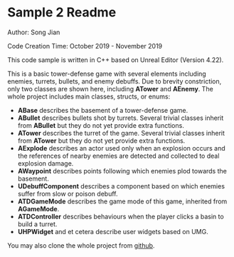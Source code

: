 # Sample 2 Readme

Author: Song Jian

Code Creation Time: October 2019 - November 2019

This code sample is written in C++ based on Unreal Editor (Version 4.22).

This is a basic tower-defense game with several elements including enemies, turrets, bullets, and enemy debuffs. Due to brevity constriction, only two classes are shown here, including **ATower** and **AEnemy**.
The whole project includes main classes, structs, or enums:

- **ABase** describes the basement of a tower-defense game.
- **ABullet** describes bullets shot by turrets. Several trivial classes inherit from **ABullet** but they do not yet provide extra functions.
- **ATower** describes the turret of the game. Several trivial classes inherit from **ATower** but they do not yet provide extra functions.
- **AExplode** describes an actor used only when an explosion occurs and the references of nearby enemies are detected and collected to deal explosion damage.
- **AWaypoint** describes points following which enemies plod towards the basement.
- **UDebuffComponent** describes a component based on which enemies suffer from slow or poison debuff.
- **ATDGameMode** describes the game mode of this game, inherited from **AGameMode**.
- **ATDController** describes behaviours when the player clicks a basin to build a turret.
- **UHPWidget** and et cetera describe user widgets based on UMG.

You may also clone the whole project from [github](https://github.com/AaronSong321/TowerDefenseGame).

